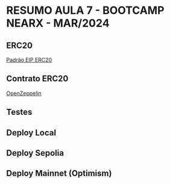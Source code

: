 # RESUMO AULA 7 - BOOTCAMP NEARX - MAR/2024

## ERC20

[Padrão EIP ERC20](https://eips.ethereum.org/EIPS/eip-20)

## Contrato ERC20

[OpenZeppelin](https://www.openzeppelin.com/contracts)

## Testes

## Deploy Local

## Deploy Sepolia

## Deploy Mainnet (Optimism)
